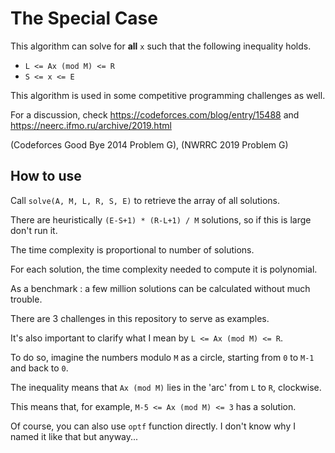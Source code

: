 # The Special Case

This algorithm can solve for **all** `x` such that the following inequality holds.

- `L <= Ax (mod M) <= R`
- `S <= x <= E`

This algorithm is used in some competitive programming challenges as well.

For a discussion, check https://codeforces.com/blog/entry/15488 and https://neerc.ifmo.ru/archive/2019.html

(Codeforces Good Bye 2014 Problem G), (NWRRC 2019 Problem G)


## How to use

Call `solve(A, M, L, R, S, E)` to retrieve the array of all solutions.

There are heuristically `(E-S+1) * (R-L+1) / M` solutions, so if this is large don't run it.

The time complexity is proportional to number of solutions.

For each solution, the time complexity needed to compute it is polynomial.

As a benchmark : a few million solutions can be calculated without much trouble.

There are 3 challenges in this repository to serve as examples.



It's also important to clarify what I mean by `L <= Ax (mod M) <= R`.

To do so, imagine the numbers modulo `M` as a circle, starting from `0` to `M-1` and back to `0`.

The inequality means that `Ax (mod M)` lies in the 'arc' from `L` to `R`, clockwise.

This means that, for example, `M-5 <= Ax (mod M) <= 3` has a solution. 



Of course, you can also use `optf` function directly. I don't know why I named it like that but anyway...

